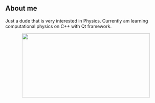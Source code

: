 ## About me
Just a dude that is very interested in Physics. Currently am learning computational physics on C++ with Qt framework.
<p align="center">
<img width="400" height="200" src=https://github-readme-stats.vercel.app/api/top-langs/?username=naufalD&layout=compact&theme=vision-friendly-dark>
</p>




<!--
**naufalD/naufalD** is a ✨ _special_ ✨ repository because its `README.md` (this file) appears on your GitHub profile.

[![NaufalD's GitHub stats](https://github-readme-stats.vercel.app/api?username=naufalD)](https://github.com/anuraghazra/github-readme-stats)

Here are some ideas to get you started:

- 🔭 I’m currently working on ...
- 🌱 I’m currently learning ...
- 👯 I’m looking to collaborate on ...
- 🤔 I’m looking for help with ...
- 💬 Ask me about ...
- 📫 How to reach me: ...
- 😄 Pronouns: ...
- ⚡ Fun fact: ...
-->

